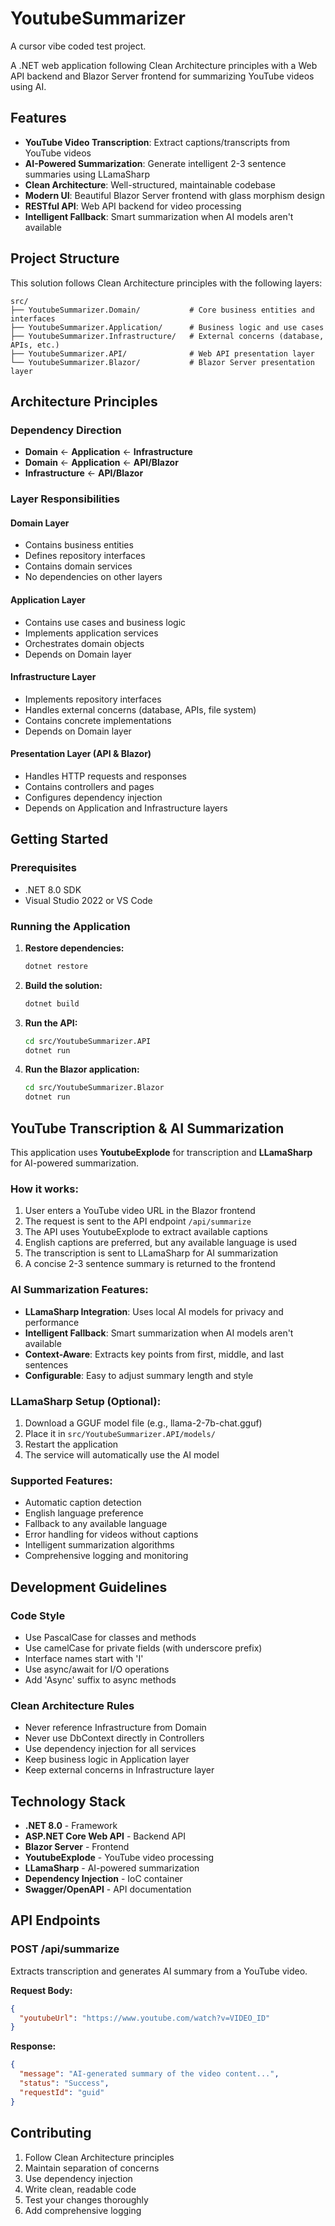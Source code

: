 # YoutubeSummarizer

A cursor vibe coded test project.

A .NET web application following Clean Architecture principles with a Web API backend and Blazor Server frontend for summarizing YouTube videos using AI.

## Features

- **YouTube Video Transcription**: Extract captions/transcripts from YouTube videos
- **AI-Powered Summarization**: Generate intelligent 2-3 sentence summaries using LLamaSharp
- **Clean Architecture**: Well-structured, maintainable codebase
- **Modern UI**: Beautiful Blazor Server frontend with glass morphism design
- **RESTful API**: Web API backend for video processing
- **Intelligent Fallback**: Smart summarization when AI models aren't available

## Project Structure

This solution follows Clean Architecture principles with the following layers:

```
src/
├── YoutubeSummarizer.Domain/           # Core business entities and interfaces
├── YoutubeSummarizer.Application/      # Business logic and use cases
├── YoutubeSummarizer.Infrastructure/   # External concerns (database, APIs, etc.)
├── YoutubeSummarizer.API/              # Web API presentation layer
└── YoutubeSummarizer.Blazor/           # Blazor Server presentation layer
```

## Architecture Principles

### Dependency Direction
- **Domain** ← **Application** ← **Infrastructure**
- **Domain** ← **Application** ← **API/Blazor**
- **Infrastructure** ← **API/Blazor**

### Layer Responsibilities

#### Domain Layer
- Contains business entities
- Defines repository interfaces
- Contains domain services
- No dependencies on other layers

#### Application Layer
- Contains use cases and business logic
- Implements application services
- Orchestrates domain objects
- Depends on Domain layer

#### Infrastructure Layer
- Implements repository interfaces
- Handles external concerns (database, APIs, file system)
- Contains concrete implementations
- Depends on Domain layer

#### Presentation Layer (API & Blazor)
- Handles HTTP requests and responses
- Contains controllers and pages
- Configures dependency injection
- Depends on Application and Infrastructure layers

## Getting Started

### Prerequisites
- .NET 8.0 SDK
- Visual Studio 2022 or VS Code

### Running the Application

1. **Restore dependencies:**
   ```bash
   dotnet restore
   ```

2. **Build the solution:**
   ```bash
   dotnet build
   ```

3. **Run the API:**
   ```bash
   cd src/YoutubeSummarizer.API
   dotnet run
   ```

4. **Run the Blazor application:**
   ```bash
   cd src/YoutubeSummarizer.Blazor
   dotnet run
   ```

## YouTube Transcription & AI Summarization

This application uses **YoutubeExplode** for transcription and **LLamaSharp** for AI-powered summarization.

### How it works:
1. User enters a YouTube video URL in the Blazor frontend
2. The request is sent to the API endpoint `/api/summarize`
3. The API uses YoutubeExplode to extract available captions
4. English captions are preferred, but any available language is used
5. The transcription is sent to LLamaSharp for AI summarization
6. A concise 2-3 sentence summary is returned to the frontend

### AI Summarization Features:
- **LLamaSharp Integration**: Uses local AI models for privacy and performance
- **Intelligent Fallback**: Smart summarization when AI models aren't available
- **Context-Aware**: Extracts key points from first, middle, and last sentences
- **Configurable**: Easy to adjust summary length and style

### LLamaSharp Setup (Optional):
1. Download a GGUF model file (e.g., llama-2-7b-chat.gguf)
2. Place it in `src/YoutubeSummarizer.API/models/`
3. Restart the application
4. The service will automatically use the AI model

### Supported Features:
- Automatic caption detection
- English language preference
- Fallback to any available language
- Error handling for videos without captions
- Intelligent summarization algorithms
- Comprehensive logging and monitoring

## Development Guidelines

### Code Style
- Use PascalCase for classes and methods
- Use camelCase for private fields (with underscore prefix)
- Interface names start with 'I'
- Use async/await for I/O operations
- Add 'Async' suffix to async methods

### Clean Architecture Rules
- Never reference Infrastructure from Domain
- Never use DbContext directly in Controllers
- Use dependency injection for all services
- Keep business logic in Application layer
- Keep external concerns in Infrastructure layer

## Technology Stack

- **.NET 8.0** - Framework
- **ASP.NET Core Web API** - Backend API
- **Blazor Server** - Frontend
- **YoutubeExplode** - YouTube video processing
- **LLamaSharp** - AI-powered summarization
- **Dependency Injection** - IoC container
- **Swagger/OpenAPI** - API documentation

## API Endpoints

### POST /api/summarize
Extracts transcription and generates AI summary from a YouTube video.

**Request Body:**
```json
{
  "youtubeUrl": "https://www.youtube.com/watch?v=VIDEO_ID"
}
```

**Response:**
```json
{
  "message": "AI-generated summary of the video content...",
  "status": "Success",
  "requestId": "guid"
}
```

## Contributing

1. Follow Clean Architecture principles
2. Maintain separation of concerns
3. Use dependency injection
4. Write clean, readable code
5. Test your changes thoroughly
6. Add comprehensive logging 